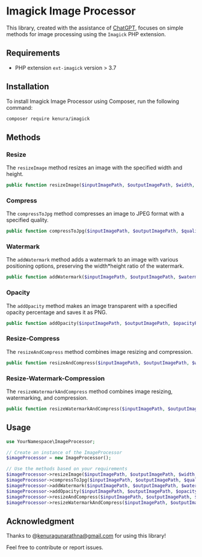 # Imagick Image Processor

This library, created with the assistance of [ChatGPT](https://chat.openai.com), focuses on simple methods for image processing using the `Imagick` PHP extension.

## Requirements

- PHP extension `ext-imagick` version > 3.7

## Installation

To install Imagick Image Processor using Composer, run the following command:

```bash
composer require kenura/imagick
```

## Methods

### Resize

The `resizeImage` method resizes an image with the specified width and height.

```php
public function resizeImage($inputImagePath, $outputImagePath, $width, $height);
```

### Compress

The `compressToJpg` method compresses an image to JPEG format with a specified quality.

```php
public function compressToJpg($inputImagePath, $outputImagePath, $quality = 80);
```

### Watermark

The `addWatermark` method adds a watermark to an image with various positioning options, preserving the width*height ratio of the watermark.

```php
public function addWatermark($inputImagePath, $outputImagePath, $watermarkImagePath, $position = 'center', $widthPercent = 10, $heightPercent = 10);
```

### Opacity

The `addOpacity` method makes an image transparent with a specified opacity percentage and saves it as PNG.

```php
public function addOpacity($inputImagePath, $outputImagePath, $opacityPercent);
```

### Resize-Compress

The `resizeAndCompress` method combines image resizing and compression.

```php
public function resizeAndCompress($inputImagePath, $outputImagePath, $width, $height, $quality = 80);
```

### Resize-Watermark-Compression

The `resizeWatermarkAndCompress` method combines image resizing, watermarking, and compression.

```php
public function resizeWatermarkAndCompress($inputImagePath, $outputImagePath, $width, $height, $watermarkImagePath, $position = 'center', $widthPercent = 10, $heightPercent = 10, $quality = 80);
```

## Usage

```php
use YourNamespace\ImageProcessor;

// Create an instance of the ImageProcessor
$imageProcessor = new ImageProcessor();

// Use the methods based on your requirements
$imageProcessor->resizeImage($inputImagePath, $outputImagePath, $width, $height);
$imageProcessor->compressToJpg($inputImagePath, $outputImagePath, $quality);
$imageProcessor->addWatermark($inputImagePath, $outputImagePath, $watermarkImagePath, $position, $widthPercent, $heightPercent);
$imageProcessor->addOpacity($inputImagePath, $outputImagePath, $opacityPercent);
$imageProcessor->resizeAndCompress($inputImagePath, $outputImagePath, $width, $height, $quality);
$imageProcessor->resizeWatermarkAndCompress($inputImagePath, $outputImagePath, $width, $height, $watermarkImagePath, $position, $widthPercent, $heightPercent, $quality);
```

## Acknowledgment

Thanks to @kenuragunarathna@gmail.com for using this library!

Feel free to contribute or report issues.